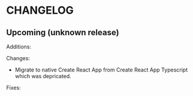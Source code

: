 # CHANGELOG

## Upcoming (unknown release)

Additions:

Changes:

- Migrate to native Create React App from Create React App Typescript which was depricated.

Fixes:
